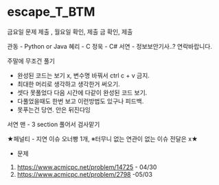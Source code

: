 # escape_T_BTM

금요일 문제 제출 , 월요일 확인, 제출 금 확인, 제출
 
관동 - Python or Java
혜리 - C
정욱 - C#
서연 - 정보보안기사..? 연락바랍니다.

주말에 무조건 풀기 

- 완성된 코드는 보기 x, 변수명 바꿔서 ctrl c + v 금지.
- 최대한 머리로 생각하고 생각한거 써오기.
- 셋다 못풀었다 다음 시간에 다같이 완성된 코드 보기.
- 다풀었을때도 한번 보고 이런방법도 있구나 피드백.
- 못푸는건 당연. 안은 뒤진다잉 

서연 맨 - 3 section 풀어서 검사맡기

★페널티 - 지연 이슈 오너빵 1개,  ※터무니 없는 연관이 없는 이슈 전달은 x★
 
- 문제 
1. https://www.acmicpc.net/problem/14725 - 04/30
2. https://www.acmicpc.net/problem/2798 -05/03
